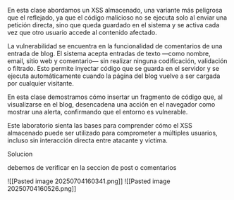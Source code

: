 En esta clase abordamos un XSS almacenado, una variante más peligrosa que el reflejado, ya que el código malicioso no se ejecuta solo al enviar una petición directa, sino que queda guardado en el sistema y se activa cada vez que otro usuario accede al contenido afectado.

La vulnerabilidad se encuentra en la funcionalidad de comentarios de una entrada de blog. El sistema acepta entradas de texto —como nombre, email, sitio web y comentario— sin realizar ninguna codificación, validación o filtrado. Esto permite inyectar código que se guarda en el servidor y se ejecuta automáticamente cuando la página del blog vuelve a ser cargada por cualquier visitante.

En esta clase demostramos cómo insertar un fragmento de código que, al visualizarse en el blog, desencadena una acción en el navegador como mostrar una alerta, confirmando que el entorno es vulnerable.

Este laboratorio sienta las bases para comprender cómo el XSS almacenado puede ser utilizado para comprometer a múltiples usuarios, incluso sin interacción directa entre atacante y víctima.

Solucion

debemos de verificar en la seccion de post o comentarios
<script>alert("comentario");</script>
![[Pasted image 20250704160341.png]]
![[Pasted image 20250704160526.png]]
